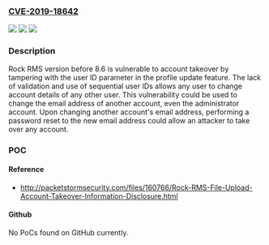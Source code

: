 ### [CVE-2019-18642](https://cve.mitre.org/cgi-bin/cvename.cgi?name=CVE-2019-18642)
![](https://img.shields.io/static/v1?label=Product&message=n%2Fa&color=blue)
![](https://img.shields.io/static/v1?label=Version&message=n%2Fa&color=blue)
![](https://img.shields.io/static/v1?label=Vulnerability&message=n%2Fa&color=brighgreen)

### Description

Rock RMS version before 8.6 is vulnerable to account takeover by tampering with the user ID parameter in the profile update feature. The lack of validation and use of sequential user IDs allows any user to change account details of any other user. This vulnerability could be used to change the email address of another account, even the administrator account. Upon changing another account's email address, performing a password reset to the new email address could allow an attacker to take over any account.

### POC

#### Reference
- http://packetstormsecurity.com/files/160766/Rock-RMS-File-Upload-Account-Takeover-Information-Disclosure.html

#### Github
No PoCs found on GitHub currently.

